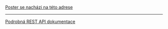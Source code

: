 [Poster se nacházi na této adrese](https://i.imgur.com/IaubRRs.jpg)  
  
***
  
[Podrobná REST API dokumentace](https://documenter.getpostman.com/view/5103979/SzS7RmLv?version=latest)
